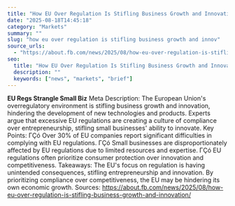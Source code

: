 ```yaml
---
title: "How EU Over Regulation Is Stifling Business Growth and Innovation"
date: "2025-08-18T14:45:18"
category: "Markets"
summary: ""
slug: "how eu over regulation is stifling business growth and innov"
source_urls:
  - "https://about.fb.com/news/2025/08/how-eu-over-regulation-is-stifling-business-growth-and-innovation/"
seo:
  title: "How EU Over Regulation Is Stifling Business Growth and Innovation | Hash n Hedge"
  description: ""
  keywords: ["news", "markets", "brief"]
---
```

**EU Regs Strangle Small Biz**  Meta Description: The European Union's overregulatory environment is stifling business growth and innovation, hindering the development of new technologies and products. Experts argue that excessive EU regulations are creating a culture of compliance over entrepreneurship, stifling small businesses' ability to innovate.  Key Points:  ΓÇó Over 30% of EU companies report significant difficulties in complying with EU regulations. ΓÇó Small businesses are disproportionately affected by EU regulations due to limited resources and expertise. ΓÇó EU regulations often prioritize consumer protection over innovation and competitiveness.  Takeaways: The EU's focus on regulation is having unintended consequences, stifling entrepreneurship and innovation. By prioritizing compliance over competitiveness, the EU may be hindering its own economic growth.  Sources: https://about.fb.com/news/2025/08/how-eu-over-regulation-is-stifling-business-growth-and-innovation/ 
